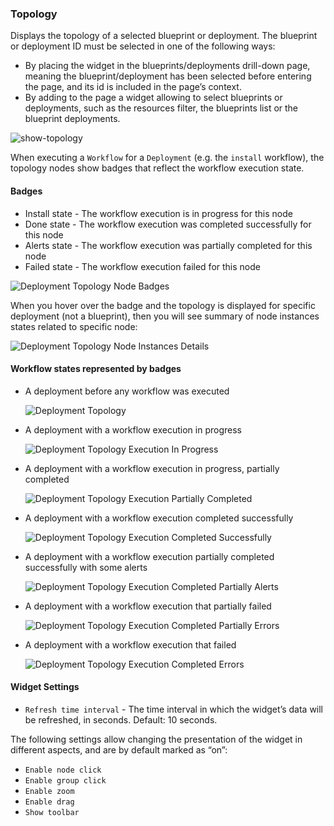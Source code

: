 ### Topology
Displays the topology of a selected blueprint or deployment.
The blueprint or deployment ID must be selected in one of the following ways: 

* By placing the widget in the blueprints/deployments drill-down page, meaning the blueprint/deployment has been selected before entering the page, and its id is included in the page’s context. 
* By adding to the page a widget allowing to select blueprints or deployments, such as the resources filter, the blueprints list or the blueprint deployments.  

![show-topology](https://docs.cloudify.co/staging/dev/images/ui/widgets/show-topology.png)

When executing a `Workflow` for a `Deployment` (e.g. the `install` workflow), the topology nodes show badges that reflect the workflow execution state.
    

#### Badges

* Install state - The workflow execution is in progress for this node
* Done state - The workflow execution was completed successfully for this node
* Alerts state - The workflow execution was partially completed for this node
* Failed state - The workflow execution failed for this node

![Deployment Topology Node Badges](https://docs.cloudify.co/staging/dev/images/ui/widgets/topology-widget-badges.png)

When you hover over the badge and the topology is displayed for specific deployment (not a blueprint), then you will see summary of node instances states related to specific node:

![Deployment Topology Node Instances Details](https://docs.cloudify.co/staging/dev/images/ui/widgets/topology-widget-node-instances-details.png)
 

#### Workflow states represented by badges

* A deployment before any workflow was executed

    ![Deployment Topology](https://docs.cloudify.co/staging/dev/images/ui/widgets/topology-widget-1.png)

* A deployment with a workflow execution in progress

    ![Deployment Topology Execution In Progress](https://docs.cloudify.co/staging/dev/images/ui/widgets/topology-widget-2.png)

* A deployment with a workflow execution in progress, partially completed

    ![Deployment Topology Execution Partially Completed](https://docs.cloudify.co/staging/dev/images/ui/widgets/topology-widget-3.png)

* A deployment with a workflow execution completed successfully

    ![Deployment Topology Execution Completed Successfully](https://docs.cloudify.co/staging/dev/images/ui/widgets/topology-widget-4.png)

* A deployment with a workflow execution partially completed successfully with some alerts

    ![Deployment Topology Execution Completed Partially Alerts](https://docs.cloudify.co/staging/dev/images/ui/widgets/topology-widget-5.png)

* A deployment with a workflow execution that partially failed

    ![Deployment Topology Execution Completed Partially Errors](https://docs.cloudify.co/staging/dev/images/ui/widgets/topology-widget-6.png)

* A deployment with a workflow execution that failed

    ![Deployment Topology Execution Completed Errors](https://docs.cloudify.co/staging/dev/images/ui/widgets/topology-widget-7.png)

#### Widget Settings 
* `Refresh time interval` - The time interval in which the widget’s data will be refreshed, in seconds. Default: 10 seconds.

The following settings allow changing the presentation of the widget in different aspects, and are by default marked as “on”: 

* `Enable node click` 
* `Enable group click` 
* `Enable zoom` 
* `Enable drag` 
* `Show toolbar` 

